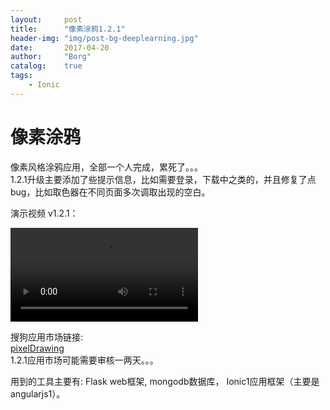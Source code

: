 ```yaml
---
layout: 	post
title:		"像素涂鸦1.2.1"
header-img:	"img/post-bg-deeplearning.jpg"
date:		2017-04-20
author: 	"Borg"
catalog:	true
tags:
    - Ionic
---
```


# 像素涂鸦
像素风格涂鸦应用，全部一个人完成，累死了。。。  
1.2.1升级主要添加了些提示信息，比如需要登录，下载中之类的，并且修复了点bug，比如取色器在不同页面多次调取出现的空白。

演示视频 v1.2.1：

<video src="http://7xshuq.com1.z0.glb.clouddn.com/blog/video/pixelDrawing-demo-v1.2.1.mp4" controls="controls">
您的浏览器不支持 video 标签。
</video>

搜狗应用市场链接:  
[pixelDrawing](http://zhushou.sogou.com/apps/detail/632259.html)  
1.2.1应用市场可能需要审核一两天。。。

用到的工具主要有: Flask web框架, mongodb数据库， Ionic1应用框架（主要是angularjs1）。
